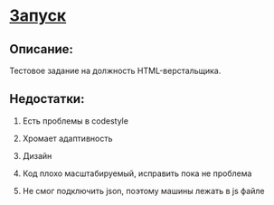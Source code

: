 # [Запуск](https://fosofou.github.io/iPOS-/)

## Описание:
Тестовое задание на должность HTML-верстальщика.

## Недостатки:
1. Есть проблемы в codestylе

2. Хромает адаптивность

3. Дизайн

4. Код плохо масштабируемый, исправить пока не проблема

5. Не смог подключить json, поэтому машины лежать в js файле





